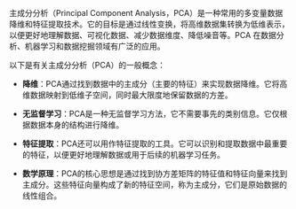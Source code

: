 主成分分析（Principal Component Analysis，PCA）是一种常用的多变量数据降维和特征提取技术。它的目标是通过线性变换，将高维数据集转换为低维表示，以便更好地理解数据、可视化数据、减少数据维度、降低噪音等。PCA 在数据分析、机器学习和数据挖掘领域有广泛的应用。

以下是有关主成分分析（PCA）的一般概念：

- **降维**：PCA通过找到数据中的主成分（主要的特征）来实现数据降维。它将高维数据映射到低维子空间，同时最大限度地保留数据的方差。
    
- **无监督学习**：PCA是一种无监督学习方法，它不需要事先的类别信息。它仅根据数据本身的结构进行降维。
    
- **特征提取**：PCA还可以用作特征提取的工具。它可以识别和提取数据中最重要的特征，以便更好地理解数据或用于后续的机器学习任务。
    
- **数学原理**：PCA的核心思想是通过找到协方差矩阵的特征值和特征向量来找到主成分。这些特征向量构成了新的特征空间，称为主成分，它们是原始数据的线性组合。